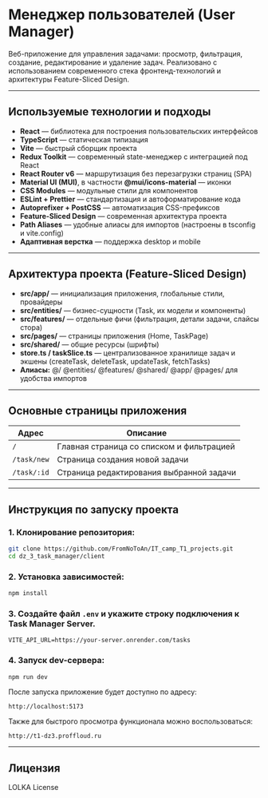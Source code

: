 # Менеджер пользователей (User Manager)

Веб-приложение для управления задачами: просмотр, фильтрация, создание, редактирование и удаление задач. Реализовано с использованием современного стека фронтенд-технологий и архитектуры Feature-Sliced Design.

---

## Используемые технологии и подходы

- **React** — библиотека для построения пользовательских интерфейсов
- **TypeScript** — статическая типизация
- **Vite** — быстрый сборщик проекта
- **Redux Toolkit** — современный state-менеджер с интеграцией под React
- **React Router v6** — маршрутизация без перезагрузки страниц (SPA)
- **Material UI (MUI)**, в частности **@mui/icons-material** — иконки
- **CSS Modules** — модульные стили для компонентов
- **ESLint + Prettier** — стандартизация и автоформатирование кода
- **Autoprefixer + PostCSS** — автоматизация CSS-префиксов
- **Feature-Sliced Design** — современная архитектура проекта
- **Path Aliases** — удобные алиасы для импортов (настроены в tsconfig и vite.config)
- **Адаптивная верстка** — поддержка desktop и mobile

---

## Архитектура проекта (Feature-Sliced Design)

- **src/app/** — инициализация приложения, глобальные стили, провайдеры
- **src/entities/** — бизнес-сущности (Task, их модели и компоненты)
- **src/features/** — отдельные фичи (фильтрация, детали задачи, слайсы стора)
- **src/pages/** — страницы приложения (Home, TaskPage)
- **src/shared/** — общие ресурсы (шрифты)
- **store.ts / taskSlice.ts** — централизованное хранилище задач и экшены (createTask, deleteTask, updateTask, fetchTasks)
- **Алиасы:** @/ @entities/ @features/ @shared/ @app/ @pages/ для удобства импортов

---

## Основные страницы приложения

| Адрес         | Описание                                   |
| ------------- | ------------------------------------------ |
| `/`           | Главная страница со списком и фильтрацией  |
| `/task/new`   | Страница создания новой задачи             |
| `/task/:id`   | Страница редактирования выбранной задачи   |

---

## Инструкция по запуску проекта

### 1. **Клонирование репозитория:**
```bash
git clone https://github.com/FromNoToAn/IT_camp_T1_projects.git
cd dz_3_task_manager/client
```

### 2. **Установка зависимостей:**
```bash
npm install
```

### 3. **Создайте файл `.env` и укажите строку подключения к Task Manager Server.**
```
VITE_API_URL=https://your-server.onrender.com/tasks
```

### 4. **Запуск dev-сервера:**
```bash
npm run dev
```

После запуска приложение будет доступно по адресу:
```
http://localhost:5173
```
Также для быстрого просмотра функционала можно воспользоваться:
```
http://t1-dz3.proffloud.ru
```

---

## Лицензия

LOLKA License
